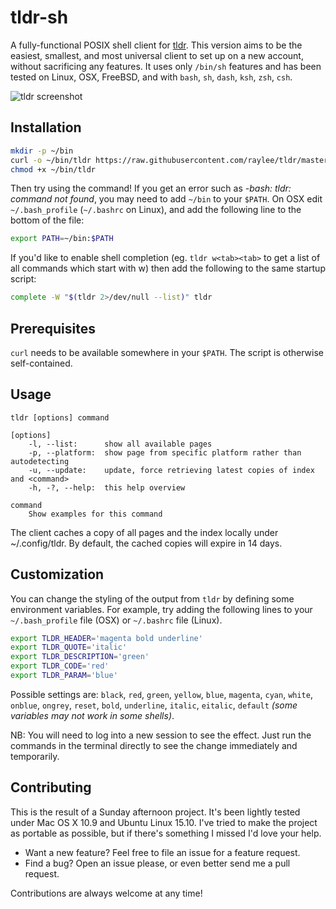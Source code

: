 # tldr-sh

A fully-functional POSIX shell client for [tldr](https://github.com/rprieto/tldr/).
This version aims to be the easiest, smallest, and most universal client to set up
on a new account, without sacrificing any features. It uses only `/bin/sh` features
and has been tested on Linux, OSX, FreeBSD, and with `bash`, `sh`, `dash`, `ksh`, `zsh`, `csh`.

![tldr screenshot](Screenshot.png?raw=true)

## Installation
```bash
mkdir -p ~/bin
curl -o ~/bin/tldr https://raw.githubusercontent.com/raylee/tldr/master/tldr
chmod +x ~/bin/tldr
```

Then try using the command! If you get an error such as _-bash: tldr: command not found_,
you may need to add `~/bin` to your `$PATH`. On OSX edit `~/.bash_profile`
(`~/.bashrc` on Linux), and add the following line to the bottom of the file:
```bash
export PATH=~/bin:$PATH
```

If you'd like to enable shell completion (eg. `tldr w<tab><tab>` to get a
list of all commands which start with w) then add the following to the same
startup script:

```bash
complete -W "$(tldr 2>/dev/null --list)" tldr
```

## Prerequisites

`curl` needs to be available somewhere in your `$PATH`. The script is otherwise self-contained.

## Usage
```
tldr [options] command

[options]
	-l, --list:      show all available pages
	-p, --platform:  show page from specific platform rather than autodetecting
	-u, --update:    update, force retrieving latest copies of index and <command>
	-h, -?, --help:  this help overview

command
	Show examples for this command
```

The client caches a copy of all pages and the index locally under
~/.config/tldr. By default, the cached copies will expire in 14 days.

## Customization
You can change the styling of the output from `tldr` by defining some environment variables. For
example, try adding the following lines to your `~/.bash_profile` file (OSX) or `~/.bashrc` file
(Linux).

```bash
export TLDR_HEADER='magenta bold underline'
export TLDR_QUOTE='italic'
export TLDR_DESCRIPTION='green'
export TLDR_CODE='red'
export TLDR_PARAM='blue'
```

Possible settings are: `black`, `red`, `green`, `yellow`, `blue`, `magenta`, `cyan`,
`white`, `onblue`, `ongrey`, `reset`, `bold`, `underline`, `italic`, `eitalic`, `default`
_(some variables may not work in some shells)_.

NB: You will need to log into a new session to see the effect. Just run the commands in the
terminal directly to see the change immediately and temporarily.

## Contributing

This is the result of a Sunday afternoon project. It's been lightly tested under Mac OS X 10.9
and Ubuntu Linux 15.10. I've tried to make the project as portable as possible, but if there's
something I missed I'd love your help.

* Want a new feature? Feel free to file an issue for a feature request.
* Find a bug? Open an issue please, or even better send me a pull request.

Contributions are always welcome at any time!
